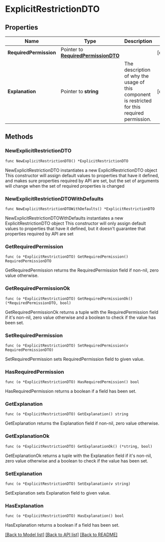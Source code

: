 # ExplicitRestrictionDTO

## Properties

Name | Type | Description | Notes
------------ | ------------- | ------------- | -------------
**RequiredPermission** | Pointer to [**RequiredPermissionDTO**](RequiredPermissionDTO.md) |  | [optional] 
**Explanation** | Pointer to **string** | The description of why the usage of this component is restricted for this required permission. | [optional] 

## Methods

### NewExplicitRestrictionDTO

`func NewExplicitRestrictionDTO() *ExplicitRestrictionDTO`

NewExplicitRestrictionDTO instantiates a new ExplicitRestrictionDTO object
This constructor will assign default values to properties that have it defined,
and makes sure properties required by API are set, but the set of arguments
will change when the set of required properties is changed

### NewExplicitRestrictionDTOWithDefaults

`func NewExplicitRestrictionDTOWithDefaults() *ExplicitRestrictionDTO`

NewExplicitRestrictionDTOWithDefaults instantiates a new ExplicitRestrictionDTO object
This constructor will only assign default values to properties that have it defined,
but it doesn't guarantee that properties required by API are set

### GetRequiredPermission

`func (o *ExplicitRestrictionDTO) GetRequiredPermission() RequiredPermissionDTO`

GetRequiredPermission returns the RequiredPermission field if non-nil, zero value otherwise.

### GetRequiredPermissionOk

`func (o *ExplicitRestrictionDTO) GetRequiredPermissionOk() (*RequiredPermissionDTO, bool)`

GetRequiredPermissionOk returns a tuple with the RequiredPermission field if it's non-nil, zero value otherwise
and a boolean to check if the value has been set.

### SetRequiredPermission

`func (o *ExplicitRestrictionDTO) SetRequiredPermission(v RequiredPermissionDTO)`

SetRequiredPermission sets RequiredPermission field to given value.

### HasRequiredPermission

`func (o *ExplicitRestrictionDTO) HasRequiredPermission() bool`

HasRequiredPermission returns a boolean if a field has been set.

### GetExplanation

`func (o *ExplicitRestrictionDTO) GetExplanation() string`

GetExplanation returns the Explanation field if non-nil, zero value otherwise.

### GetExplanationOk

`func (o *ExplicitRestrictionDTO) GetExplanationOk() (*string, bool)`

GetExplanationOk returns a tuple with the Explanation field if it's non-nil, zero value otherwise
and a boolean to check if the value has been set.

### SetExplanation

`func (o *ExplicitRestrictionDTO) SetExplanation(v string)`

SetExplanation sets Explanation field to given value.

### HasExplanation

`func (o *ExplicitRestrictionDTO) HasExplanation() bool`

HasExplanation returns a boolean if a field has been set.


[[Back to Model list]](../README.md#documentation-for-models) [[Back to API list]](../README.md#documentation-for-api-endpoints) [[Back to README]](../README.md)


